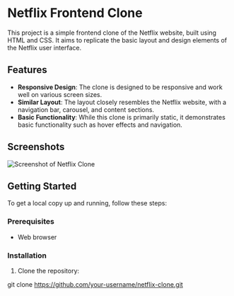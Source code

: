 # Netflix Frontend Clone

This project is a simple frontend clone of the Netflix website, built using HTML and CSS. It aims to replicate the basic layout and design elements of the Netflix user interface.

## Features

- **Responsive Design**: The clone is designed to be responsive and work well on various screen sizes.
- **Similar Layout**: The layout closely resembles the Netflix website, with a navigation bar, carousel, and content sections.
- **Basic Functionality**: While this clone is primarily static, it demonstrates basic functionality such as hover effects and navigation.

## Screenshots

![Screenshot of Netflix Clone](screenshot.png)

## Getting Started

To get a local copy up and running, follow these steps:

### Prerequisites

- Web browser

### Installation

1. Clone the repository:


git clone https://github.com/your-username/netflix-clone.git
